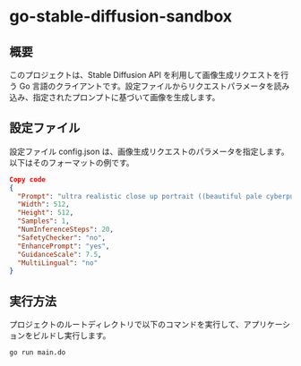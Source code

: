 # go-stable-diffusion-sandbox

## 概要

このプロジェクトは、Stable Diffusion API を利用して画像生成リクエストを行う Go 言語のクライアントです。設定ファイルからリクエストパラメータを読み込み、指定されたプロンプトに基づいて画像を生成します。

## 設定ファイル

設定ファイル config.json は、画像生成リクエストのパラメータを指定します。以下はそのフォーマットの例です。

```json
Copy code
{
  "Prompt": "ultra realistic close up portrait ((beautiful pale cyberpunk female with heavy black eyeliner))",
  "Width": 512,
  "Height": 512,
  "Samples": 1,
  "NumInferenceSteps": 20,
  "SafetyChecker": "no",
  "EnhancePrompt": "yes",
  "GuidanceScale": 7.5,
  "MultiLingual": "no"
}
```

## 実行方法

プロジェクトのルートディレクトリで以下のコマンドを実行して、アプリケーションをビルドし実行します。

```
go run main.do
```
